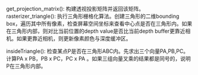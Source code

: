 get_projection_matrix(): 构建透视投影矩阵并返回该矩阵。
rasterizer_triangle(): 执行三角形栅格化算法。创建三角形的二维bounding box，遍历其中所有像素，检查屏幕空间坐标来查看中心点是否在三角形内。如果在三角形内部，则对比当前位置的depth value是否比当前depth buffer更靠近相机。如果更靠近相机，则更新像素颜色与深度缓冲区。

insideTriangle(): 检查某点P是否在三角形ABC内。先求出三个向量PA,PB,PC。计算PA x PB，PB x PC，PC x PA 。如果三组向量叉乘的结果都是同号的，说明P在三角形内部。